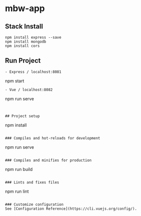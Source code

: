 # mbw-app

## Stack Install
```
npm install express --save
npm install mongodb
npm install cors
```

## Run Project
```
- Express / localhost:8081
```
npm start
```
- Vue / localhost:8082
```
npm run serve
```


## Project setup
```
npm install
```

### Compiles and hot-reloads for development
```
npm run serve
```

### Compiles and minifies for production
```
npm run build
```

### Lints and fixes files
```
npm run lint
```

### Customize configuration
See [Configuration Reference](https://cli.vuejs.org/config/).

